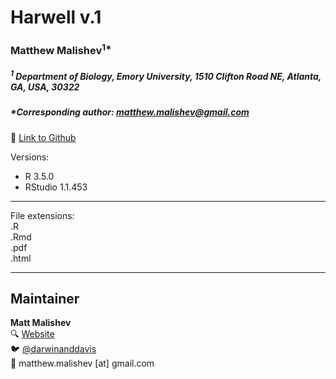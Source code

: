 # Harwell v.1

### Matthew Malishev<sup>1*</sup>

##### _<sup>1</sup> Department of Biology, Emory University, 1510 Clifton Road NE, Atlanta, GA, USA, 30322_    

##### *Corresponding author: matthew.malishev@gmail.com    

:link: [Link to Github](https://github.com/darwinanddavis)    

Versions:  
 - R 3.5.0  
 - RStudio 1.1.453     

******

File extensions:   
.R  
.Rmd     
.pdf  
.html  

******  

## Maintainer  
**Matt Malishev**   
:mag: [Website](https://www.researchgate.net/profile/Matt_Malishev)    
:bird: [@darwinanddavis](https://twitter.com/darwinanddavis)  
:email: matthew.malishev [at] gmail.com    


